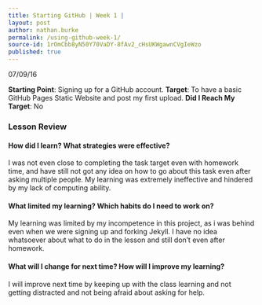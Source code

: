 ```yaml
---
title: Starting GitHub | Week 1 |
layout: post
author: nathan.burke
permalink: /using-github-week-1/
source-id: 1rOmCbb8yN50Y70VaDY-8fAv2_cHsUKWgawnCVgIeWzo
published: true
---
```


07/09/16

**Starting Point**: Signing up for a GitHub account.
**Target**: To have a basic GitHub Pages Static Website and post my first upload.
**Did I Reach My Target**: No

### Lesson Review ###

#### How did I learn? What strategies were effective? ####
I was not even close to completing the task target even with homework time, and have still not got any idea on how to go about this task even after asking multiple people. My learning was extremely ineffective and hindered by my lack of computing ability.

#### What limited my learning? Which habits do I need to work on? ####
My learning was limited by my incompetence in this project, as i was behind even when we were signing up and forking Jekyll. I have no idea whatsoever about what to do in the lesson and still don’t even after homework.

#### What will I change for next time? How will I improve my learning? ####
I will improve next time by keeping up with the class learning and not getting distracted and not being afraid about asking for help. 



